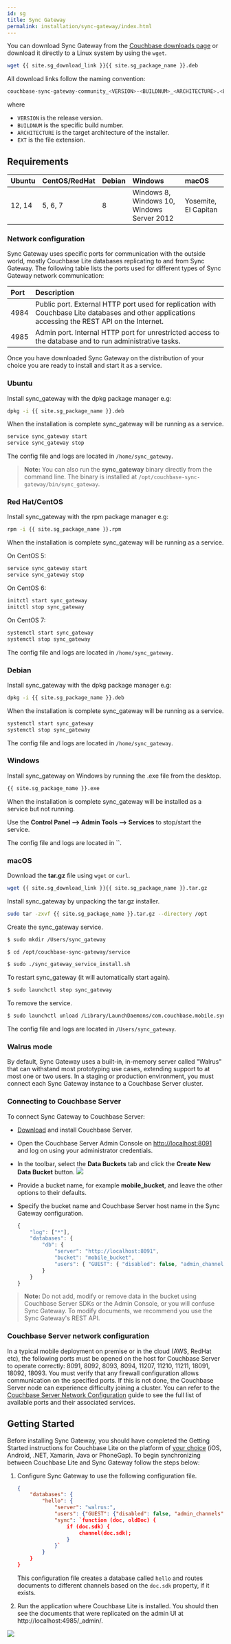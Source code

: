```yaml
---
id: sg
title: Sync Gateway
permalink: installation/sync-gateway/index.html
---
```


You can download Sync Gateway from the [Couchbase downloads page](http://www.couchbase.com/nosql-databases/downloads#couchbase-mobile) or download it directly to a Linux system by using the `wget`.

```bash
wget {{ site.sg_download_link }}{{ site.sg_package_name }}.deb
```

All download links follow the naming convention:

```bash
couchbase-sync-gateway-community_<VERSION>-<BUILDNUM>_<ARCHITECTURE>.<EXT>
```

where

- `VERSION` is the release version.
- `BUILDNUM` is the specific build number.
- `ARCHITECTURE` is the target architecture of the installer.
- `EXT` is the file extension.

## Requirements

|Ubuntu|CentOS/RedHat|Debian|Windows|macOS|
|:-----|:------------|:-----|:------|:----|
|12, 14|5, 6, 7|8|Windows 8, Windows 10, Windows Server 2012|Yosemite, El Capitan|

### Network configuration

Sync Gateway uses specific ports for communication with the outside world, mostly Couchbase Lite databases replicating to and from Sync Gateway. The following table lists the ports used for different types of Sync Gateway network communication:

|Port|Description|
|:---|:----------|
|4984|Public port. External HTTP port used for replication with Couchbase Lite databases and other applications accessing the REST API on the Internet.|
|4985|Admin port. Internal HTTP port for unrestricted access to the database and to run administrative tasks.|

Once you have downloaded Sync Gateway on the distribution of your choice you are ready to install and start it as a service.

### Ubuntu

Install sync_gateway with the dpkg package manager e.g:

```bash
dpkg -i {{ site.sg_package_name }}.deb
```

When the installation is complete sync_gateway will be running as a service.

```bash
service sync_gateway start
service sync_gateway stop
```

The config file and logs are located in `/home/sync_gateway`.

> **Note:** You can also run the **sync_gateway** binary directly from the command line. The binary is installed at `/opt/couchbase-sync-gateway/bin/sync_gateway`.

### Red Hat/CentOS

Install sync_gateway with the rpm package manager e.g:

```bash
rpm -i {{ site.sg_package_name }}.rpm
```

When the installation is complete sync_gateway will be running as a service.

On CentOS 5:

```bash
service sync_gateway start
service sync_gateway stop
```

On CentOS 6:

```bash
initctl start sync_gateway
initctl stop sync_gateway
```

On CentOS 7:

```bash
systemctl start sync_gateway
systemctl stop sync_gateway
```

The config file and logs are located in `/home/sync_gateway`.

### Debian

Install sync_gateway with the dpkg package manager e.g:

```bash
dpkg -i {{ site.sg_package_name }}.deb
```

When the installation is complete sync_gateway will be running as a service.

```bash
systemctl start sync_gateway
systemctl stop sync_gateway
```

The config file and logs are located in `/home/sync_gateway`.

### Windows

Install sync_gateway on Windows by running the .exe file from the desktop.

```bash
{{ site.sg_package_name }}.exe
```

When the installation is complete sync_gateway will be installed as a service but not running.

Use the **Control Panel --> Admin Tools --> Services** to stop/start the service.

The config file and logs are located in ``.

### macOS

Download the **tar.gz** file using `wget` or `curl`.

```bash
wget {{ site.sg_download_link }}{{ site.sg_package_name }}.tar.gz
```

Install sync_gateway by unpacking the tar.gz installer.

```bash
sudo tar -zxvf {{ site.sg_package_name }}.tar.gz --directory /opt
```

Create the sync_gateway service.

```bash
$ sudo mkdir /Users/sync_gateway

$ cd /opt/couchbase-sync-gateway/service

$ sudo ./sync_gateway_service_install.sh
```

To restart sync_gateway (it will automatically start again).

```bash
$ sudo launchctl stop sync_gateway
```

To remove the service.

```bash
$ sudo launchctl unload /Library/LaunchDaemons/com.couchbase.mobile.sync_gateway.plist
```

The config file and logs are located in `/Users/sync_gateway`.

### Walrus mode

By default, Sync Gateway uses a built-in, in-memory server called "Walrus" that can withstand most prototyping use cases, extending support to at most one or two users. In a staging or production environment, you must connect each Sync Gateway instance to a Couchbase Server cluster.

### Connecting to Couchbase Server

To connect Sync Gateway to Couchbase Server:

- [Download](https://www.couchbase.com/nosql-databases/downloads) and install Couchbase Server.
- Open the Couchbase Server Admin Console on [http://localhost:8091](http://localhost:8091) and log on using your 
administrator credentials.
- In the toolbar, select the **Data Buckets** tab and click the **Create New Data Bucket** button.
		![](../img/cb-create-bucket.png)
- Provide a bucket name, for example **mobile_bucket**, and leave the other options to their defaults.
- Specify the bucket name and Couchbase Server host name in the Sync Gateway configuration.

	```javascript
	{
		"log": ["*"],
		"databases": {
			"db": {
				"server": "http://localhost:8091",
				"bucket": "mobile_bucket",
				"users": { "GUEST": { "disabled": false, "admin_channels": ["*"] } }
			}
		}
	}
	```

> **Note:** Do not add, modify or remove data in the bucket using Couchbase Server SDKs or the Admin Console, or you will confuse Sync Gateway. To modify documents, we recommend you use the Sync Gateway's REST API.

### Couchbase Server network configuration

In a typical mobile deployment on premise or in the cloud (AWS, RedHat etc), the following ports must be opened on the host for Couchbase Server to operate correctly: 8091, 8092, 8093, 8094, 11207, 11210, 11211, 18091, 18092, 18093. You must verify that any firewall configuration allows communication on the specified ports. If this is not done, the Couchbase Server node can experience difficulty joining a cluster. You can refer to the [Couchbase Server Network Configuration](/documentation/server/current/install/install-ports.html) guide to see the full list of available ports and their associated services.

## Getting Started

Before installing Sync Gateway, you should have completed the Getting Started instructions for Couchbase Lite on the platform of [your choice](../index.html) (iOS, Android, .NET, Xamarin, Java or PhoneGap). To begin synchronizing between Couchbase Lite and Sync Gateway follow the steps below:

1. Configure Sync Gateway to use the following configuration file.

	```json
	{
		"databases": {
			"hello": {
				"server": "walrus:",
				"users": {"GUEST": {"disabled": false, "admin_channels": ["*"]}},
				"sync": `function (doc, oldDoc) {
					if (doc.sdk) {
						channel(doc.sdk);
					}
				}`
			}
		}
	}
	```

	This configuration file creates a database called `hello` and routes documents to different channels based on the `doc.sdk` property, if it exists.

2. Run the application where Couchbase Lite is installed. You should then see the documents that were replicated on the admin UI at http://localhost:4985/_admin/.

<img src="../img/admin-ui-getting-started.png" class=center-image />
